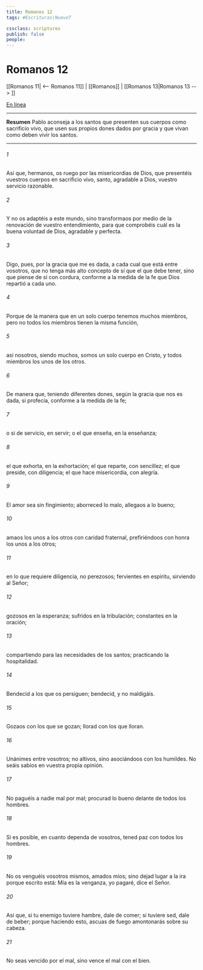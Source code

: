 ```yaml
---
title: Romanos 12
tags: #Escrituras\NuevoT

cssclass: scriptures
publish: false
people:
---
```


# Romanos 12
[[Romanos 11| <-- Romanos 11]] | [[Romanos]] | [[Romanos 13|Romanos 13 --> ]]

[En línea](https://churchofjesuschrist.org/study/scriptures/nt/rom/12?lang=spa)

---
__Resumen__
Pablo aconseja a los santos que presenten sus cuerpos como sacrificio vivo, que usen sus propios dones dados por gracia y que vivan como deben vivir los santos.

---
###### 1 
Así que, hermanos, os ruego por las misericordias de Dios, que presentéis vuestros cuerpos en sacrificio vivo, santo, agradable a Dios,  vuestro servicio razonable.

###### 2 
Y no os adaptéis a este mundo, sino transformaos por medio de la renovación de vuestro entendimiento, para que comprobéis cuál es la buena voluntad de Dios, agradable y perfecta.

###### 3 
Digo, pues, por la gracia que me es dada, a cada cual que está entre vosotros, que no tenga más alto concepto de sí que el que debe tener, sino que piense de sí con cordura, conforme a la medida de la fe que Dios repartió a cada uno.

###### 4 
Porque de la manera que en un solo cuerpo tenemos muchos miembros, pero no todos los miembros tienen la misma función,

###### 5 
así nosotros, siendo muchos, somos un solo cuerpo en Cristo, y todos miembros los unos de los otros.

###### 6 
De manera que, teniendo diferentes dones, según la gracia que nos es dada, si  profecía,  conforme a la medida de la fe;

###### 7 
o si de servicio, en servir; o el que enseña, en la enseñanza;

###### 8 
el que exhorta, en la exhortación; el que reparte,  con sencillez; el que preside, con diligencia; el que hace misericordia, con alegría.

###### 9 
El amor sea sin fingimiento; aborreced lo malo, allegaos a lo bueno;

###### 10 
amaos los unos a los otros con caridad fraternal, prefiriéndoos con honra los unos a los otros;

###### 11 
en lo que requiere diligencia, no perezosos; fervientes en espíritu, sirviendo al Señor;

###### 12 
gozosos en la esperanza; sufridos en la tribulación; constantes en la oración;

###### 13 
compartiendo para las necesidades de los santos; practicando la hospitalidad.

###### 14 
Bendecid a los que os persiguen; bendecid, y no maldigáis.

###### 15 
Gozaos con los que se gozan; llorad con los que lloran.

###### 16 
Unánimes entre vosotros; no altivos, sino asociándoos con los humildes. No seáis sabios en vuestra propia opinión.

###### 17 
No paguéis a nadie mal por mal; procurad lo bueno delante de todos los hombres.

###### 18 
Si es posible, en cuanto dependa de vosotros, tened paz con todos los hombres.

###### 19 
No os venguéis vosotros mismos, amados míos; sino dejad lugar a la ira  porque escrito está: Mía es la venganza, yo pagaré, dice el Señor.

###### 20 
Así que, si tu enemigo tuviere hambre, dale de comer; si tuviere sed, dale de beber; porque haciendo esto, ascuas de fuego amontonarás sobre su cabeza.

###### 21 
No seas vencido por el mal, sino vence el mal con el bien.

